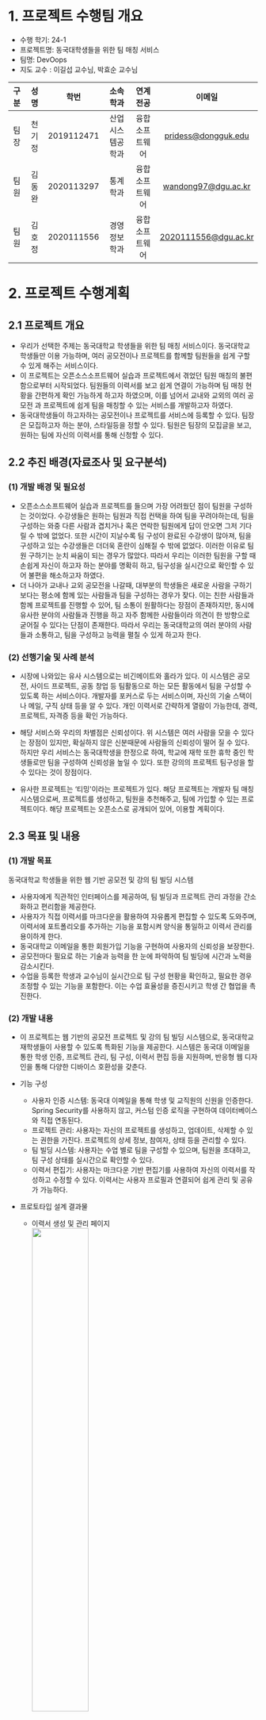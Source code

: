 # 1. 프로젝트 수행팀 개요
   - 수행 학기: 24-1
   - 프로젝트명: 동국대학생들을 위한 팀 매칭 서비스
   - 팀명: DevOops
   - 지도 교수 : 이길섭 교수님, 박효순 교수님

| 구분 |  성명  |    학번    |     소속학과     |    연계전공    |        이메일        |
|:----:|:------:|:----------:|:----------------:|:--------------:|:--------------------:|
| 팀장 | 천기정 | 2019112471 | 산업시스템공학과 | 융합소프트웨어 | pridess@dongguk.edu  |
| 팀원 | 김동완 | 2020113297 | 통계학과         | 융합소프트웨어 | wandong97@dgu.ac.kr  |
| 팀원 | 김호정 | 2020111556 | 경영정보학과     | 융합소프트웨어 | 2020111556@dgu.ac.kr |

# 2. 프로젝트 수행계획
   ## 2.1 프로젝트 개요
   - 우리가 선택한 주제는 동국대학교 학생들을 위한 팀 매칭 서비스이다. 동국대학교 학생들만 이용 가능하며, 여러 공모전이나 프로젝트를 함께할 팀원들을 쉽게 구할 수 있게 해주는 서비스이다.
   - 이 프로젝트는 오픈소스소프트웨어 실습과 프로젝트에서 겪었던 팀원 매칭의 불편함으로부터 시작되었다. 팀원들의 이력서를 보고 쉽게 연결이 가능하며 팀 매칭 현황을 간편하게 확인 가능하게 하고자 하였으며, 이를 넘어서 교내와 교외의 여러 공모전 과 프로젝트에 쉽게 팀을 매칭할 수 있는 서비스를 개발하고자 하였다.
   - 동국대학생들이 하고자하는 공모전이나 프로젝트를 서비스에 등록할 수 있다.
   팀장은 모집하고자 하는 분야, 스타일등을 정할 수 있다.
   팀원은 팀장의 모집글을 보고, 원하는 팀에 자신의 이력서를 통해 신청할 수 있다.  
   ## 2.2 추진 배경(자료조사 및 요구분석)
   ### (1) 개발 배경 및 필요성
   - 오픈소스소프트웨어 실습과 프로젝트를 들으며 가장 어려웠던 점이 팀원을 구성하는 것이었다. 수강생들은 원하는 팀원과 직접 컨택을 하여 팀을 꾸려야하는데, 팀을 구성하는 와중 다른 사람과 겹치거나 혹은 연락한 팀원에게 답이 안오면 그저 기다릴 수 밖에 없었다. 또한 시간이 지날수록 팀 구성이 완료된 수강생이 많아져, 팀을 구성하고 있는 수강생들은 더더욱 혼란이 심해질 수 밖에 없었다. 이러한 이유로 팀원 구하기는 눈치 싸움이 되는 경우가 많았다. 따라서 우리는 이러한 팀원을 구할 때 손쉽게 자신이 하고자 하는 분야를 명확히 하고, 팀구성을 실시간으로 확인할 수 있어 불편을 해소하고자 하였다.
   - 더 나아가 교내나 교외 공모전을 나갈때, 대부분의 학생들은 새로운 사람을 구하기보다는 평소에 함께 있는 사람들과 팀을 구성하는 경우가 잦다. 이는 친한 사람들과 함께 프로젝트를 진행할 수 있어, 팀 소통이 원활하다는 장점이 존재하지만, 동시에 유사한 분야의 사람들과 진행을 하고 자주 함께한 사람들이라 의견이 한 방향으로 굳어질 수 있다는 단점이 존재한다. 따라서 우리는 동국대학교의 여러 분야의 사람들과 소통하고, 팀을 구성하고 능력을 펼칠 수 있게 하고자 한다.
   ### (2) 선행기술 및 사례 분석
   - 시장에 나와있는 유사 시스템으로는 비긴메이트와 홀라가 있다. 이 시스템은 공모전, 사이드 프로젝트, 공동 창업 등 팀활동으로 하는 모든 활동에서 팀을 구성할 수 있도록 하는 서비스이다. 개발자를 포커스로 두는 서비스이며, 자신의 기술 스택이나 메일, 구직 상태 등을 알 수 있다. 개인 이력서로 간략하게 열람이 가능한데, 경력, 프로젝트, 자격증 등을 확인 가능하다.


 - 해당 서비스와 우리의 차별점은 신뢰성이다. 위 시스템은 여러 사람을 모을 수 있다는 장점이 있지만, 확실하지 않은 신분때문에 사람들의 신뢰성이 떨어 질 수 있다. 하지만 우리 서비스는 동국대학생을 한정으로 하여, 학교에 재학 또한 휴학 중인 학생들로만 팀을 구성하여 신뢰성을 높일 수 있다. 또한 강의의 프로젝트 팀구성을 할 수 있다는 것이 장점이다.
 - 유사한 프로젝트는 ‘티밍'이라는  프로젝트가 있다. 해당 프로젝트는 개발자 팀 매칭 시스템으로써, 프로젝트를 생성하고, 팀원을 추천해주고, 팀에 가입할 수 있는 프로젝트이다. 해당 프로젝트는 오픈소스로 공개되어 있어, 이용할 계획이다.

## 2.3 목표 및 내용
### (1) 개발 목표
동국대학교 학생들을 위한 웹 기반 공모전 및 강의 팀 빌딩 시스템
- 사용자에게 직관적인 인터페이스를 제공하여, 팀 빌딩과 프로젝트 관리 과정을 간소화하고 편리함을 제공한다.
- 사용자가 직접 이력서를 마크다운을 활용하여 자유롭게 편집할 수 있도록 도와주며, 이력서에 포트폴리오를 추가하는 기능을 포함시켜 양식을 통일하고 이력서 관리를 용이하게 한다.
- 동국대학교 이메일을 통한 회원가입 기능을 구현하여 사용자의 신뢰성을 보장한다.
- 공모전마다 필요로 하는 기술과 능력을 한 눈에 파악하여 팀 빌딩에 시간과 노력을 감소시킨다.
- 수업을 등록한 학생과 교수님이 실시간으로 팀 구성 현황을 확인하고, 필요한 경우 조정할 수 있는 기능을 포함한다. 이는 수업 효율성을 증진시키고 학생 간 협업을 촉진한다.


### (2) 개발 내용
- 이 프로젝트는 웹 기반의 공모전 프로젝트 및 강의 팀 빌딩 시스템으로, 동국대학교 재학생들이 사용할 수 있도록 특화된 기능을 제공한다. 시스템은 동국대 이메일을 통한 학생 인증, 프로젝트 관리, 팀 구성, 이력서 편집 등을 지원하며, 반응형 웹 디자인을 통해 다양한 디바이스 호환성을 갖춘다.
- 기능 구성
  - 사용자 인증 시스템: 동국대 이메일을 통해 학생 및 교직원의 신원을 인증한다. Spring Security를 사용하지 않고, 커스텀 인증 로직을 구현하여 데이터베이스와 직접 연동된다.
  - 프로젝트 관리: 사용자는 자신의 프로젝트를 생성하고, 업데이트, 삭제할 수 있는 권한을 가진다. 프로젝트의 상세 정보, 참여자, 상태 등을 관리할 수 있다.
  - 팀 빌딩 시스템: 사용자는 수업 별로 팀을 구성할 수 있으며, 팀원을 초대하고, 팀 구성 상태를 실시간으로 확인할 수 있다.
  - 이력서 편집기: 사용자는 마크다운 기반 편집기를 사용하여 자신의 이력서를 작성하고 수정할 수 있다. 이력서는 사용자 프로필과 연결되어 쉽게 관리 및 공유가 가능하다.


- 프로토타입 설계 결과물
  - 이력서 생성 및 관리 페이지
<br><img src="https://github.com/CSID-DGU/2024-1-OSSProj-DevOops-02/assets/162280740/a38c5974-cf00-4fe0-b305-e064f06fb7a8" width="50%"><br>

  - 수업별 팀원 모집 메인 페이지
<br><img src="https://github.com/CSID-DGU/2024-1-OSSProj-DevOops-02/assets/162280740/e65de896-3ff3-45f9-be4f-46ecffad00e7" width="50%">

  - 수업별 팀원 모집 상세 페이지
<br><img src="https://github.com/CSID-DGU/2024-1-OSSProj-DevOops-02/assets/162280740/f5b61347-9b3b-4dc8-84cc-9ea6eb3401da" width="50%"><br>

- 백엔드 설계
<br><img src="https://github.com/CSID-DGU/2024-1-OSSProj-DevOops-02/assets/162280740/678f4582-c283-44cb-9d71-abfaf83d85b8" width="50%"><br>
(그림 1) 전체적인 시스템 구조
<br>
<img src="https://github.com/CSID-DGU/2024-1-OSSProj-DevOops-02/assets/162280740/c75c8555-6c6a-4d29-a099-02d3c3b89947" width="50%"><br>
(그림 2) 유스케이스 다이어그램
<br><img src="https://github.com/CSID-DGU/2024-1-OSSProj-DevOops-02/assets/162280740/f241c868-ddde-4f73-87d4-372185110fb8" width="50%"><br>
(그림 3) 프로젝트 전체 구조

### (3) 대안 도출 및 구현 계획
- 프로젝트 및 팀 빌딩 기능
  - 직접 구현 vs 외부 API 사용
    - 직접 구현: Spring Boot를 사용하여 팀 빌딩 로직과 프로젝트 관리 기능을 완전히 커스터마이즈. 특정 요구사항에 맞게 탄력적으로 기능을 추가하거나 수정할 수 있다.
    - 외부 API 사용: Asana, Trello 등의 외부 프로젝트 관리 도구의 API를 연동하여 기능을 구현. 개발 시간을 단축시킬 수 있지만, 플랫폼에 종속될 수 있고, 모든 학교 요구사항을 만족시키지 못할 수 있다.
  - 선택된 솔루션: 직접 구현
    - 학교 환경에 특화된 맞춤형 기능 제공과 통제 가능한 시스템을 위해 직접 구현을 선택. 이는 시스템의 유연성과 독립성을 보장하며, 학생 데이터의 보안과 개인정보 보호를 더욱 철저히 관리할 수 있다.
- 이력서 관리 기능
  - 단순 저장 vs 인터렉티브 편집
    - 단순 저장: 사용자가 작성한 이력서를 PDF나 DOCX 형태로 업로드 및 저장만 가능하다.
    - 인터랙티브 편집: 사용자가 웹 인터페이스에서 직접 이력서를 편집하고 포맷팅할 수 있는 동적인 편집 도구를 제공한다.
  - 선택된 솔루션: 인터렉티브 편집
    - 사용자 경험을 우선시하고, 편집의 용이성 및 접근성을 제공하기 위해 인터랙티브 편집 기능을 도입한다. 이는 사용자가 자신의 이력서를 보다 쉽게 관리하고, 언제든지 수정할 수 있는 유연성을 제공한다는 이점이 존재한다.
- 재학생 인증 방법
  - Spring Security 기반 인증 vs. 동국대 이메일 인증 (Google OAuth)
    - Spring Security 기반 인증 : Spring Security는 광범위한 보안 요구사항에 대응하기 위해 매우 유연하고 확장 가능한 구조를 제공하다. 개발자가 완전히 제어할 수 있어, 내부 시스템과의 통합이 용이하다. 구현 초기에 시간과 자원이 많이 소요된다.
    - 동국대학교 이메일 인증 (Google OAuth) :  Google의 OAuth 서비스는 국제적으로 인정받은 인증 표준을 따른다. 사용자는 동국대학교 제공 이메일로 쉽게 로그인할 수 있으며, 인증 과정이 사용자에게 친숙하다. 빠르고 간편한 구현이 가능하여 개발 시간을 절약할 수 있다.
  - 선택된 솔루션 : 동국대학교 이메일 인증 (Google OAuth)
    - 교내 이메일 시스템과의 통합을 고려할 때, Google OAuth를 사용한 동국대학교 이메일 인증은 사용자 인증의 편리함과 보안을 동시에 보장한다. 특히 학생과 교직원이 이미 동국대 이메일 계정을 사용하고 있기 때문에, 별도의 인증 수단을 도입하는 것보다는 기존의 구조를 활용하는 것이 효과적입니다.
- 배포 옵션
  - AWS Elastic Beanstalk vs. AWS EC2
      - AWS Elastic Beanstalk : 자동화된 서버 환경 구성, 스케일링 및 관리 기능을 제공한다. 배포, 운영, 스케일링이 통합된 인터페이스를 통해 보다 쉬운 관리를 가능하게 한다. EC2에 비해 관리 부담을 줄이고, 애플리케이션에 더 집중할 수 있다.
  - AWS EC2 : 더 세밀한 서버 환경 제어가 가능하지만, 운영 및 유지 관리에 대한 부담이 증가한다. Elastic Beanstalk보다는 관리가 복잡하고 시간이 많이 소요된다.
  - 선택된 솔루션 : AWS Elastic Beanstalk
    - 애플리케이션의 트래픽에 따라 자동으로 리소스를 조정하는 오토 스케일링이 가능하여 비용 절감 효과를 제공하며, 좀 더 간편한 배포 과정으로 개발자의 피로도를 감소시켜준다.
### (4) 설계의 현실적 제한요소(제약조건)
  AWS Elastic Beanstalk와 같은 관리형 서비스를 사용하여 AWS freetier 계정의 인프라 및 리소스 비용을 최소화하고, 관리 부담을 줄이는 방향으로 구성한다.
  오픈 소스 도구와 프레임워크를 우선적으로 사용하여 라이선스 비용을 줄인다.
   GitHub을 사용하여 소스 코드 관리 및 버전 관리를 체계적으로 수행한다.


### (5) 개발 환경
- 최종 설계 결과물의 구현 수단
  - 개발환경: Mac OS, Window
  - 개발기술: Java, Spring Boot, React, AWS Elasticbeanstalk, Github Action, Docker, MySQL, Figma
  - IDE : IntelliJ, VS code
  - 협업툴 : Notion, Discord, Slack
## 2.4 기대효과
- 팀 구성 프로젝트를 하는 학생: 오픈 소스 프로젝트를 비롯한 여러 캡스톤 프로젝트들은 팀단위로 진행된다. 하지만 오픈소스소프트웨어 실습과 프로젝트를 제외한 다른 강의들은 랜덤 지정이나 자유 구성의 방식을 통해 진행된다. 랜덤 진행은 개개인의 능력을 고려하지 못하고, 자유 구성은 친구들과 구성을 할 가능성이 매우 높다. 그러나 이 시스템을 통해 팀을 구성하게 된다면, 수강생 중 서로를 보완해 줄 수 있는 팀원을 만나 더 퀄리티 높은 프로젝트를 진행 할 수 있게 된다.
- 교수님: 교수님들 또한 학생 개개인의 능력을 펼치기 쉽지 않은 프로젝트 수업때문에 많은 고민을 하신다. 이 팀 매칭 플랫폼을 통해 간편하게 팀을 구성하고, 퀄리티 높은 프로젝트를 받아 볼 수 있게 된다.
- 공모전과 프로젝트의 퀄리티 향상: 학생들은 보다 다양한 팀원들을 만나며, 서로 선영향을 주며 발전하고 성장할 수 있다, 이를 통해 공모전들에서 동국대학교 학생들의 프로젝트 퀄리티가 향상될 것이고, 선의의 경쟁을 통해 더 발전된 결과물을 얻을 수 있을 것이다.
## 2.5 추진일정
- 세부 작업에 대한 간트 차트

<img width="70%" alt="image" src="https://github.com/CSID-DGU/2024-1-OSSProj-DevOops-02/assets/162280740/d13b0041-3918-47c7-819d-8c41d2b124cc">

- 세부 작업 별 구성원의 역할
  - 천기정: 백엔드
    - 김호정: 백엔드
    - 김동완: 프론트엔드, 디자인
## 2.6 참고문헌
  - 깃허브 레퍼런스 원본 자료: https://github.com/kookmin-sw/capstone-2022-17
   https://github.com/CSID-DGU/2023-2-OSSP1-DguHeroes-2
  - 비긴메이트
      https://beginmate.com/
  - Hola !
      https://holaworld.io/

 2.7 성과창출 계획
- 깃허브: https://github.com/CSID-DGU/2024-1-OSSProj-DevOops-02.git (~6/10)
